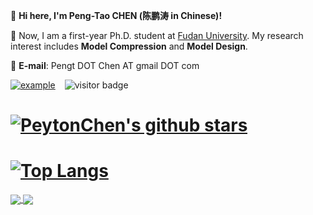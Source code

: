 :wave: **Hi here, I'm Peng-Tao CHEN (陈鹏涛 in Chinese)!**

:school: Now, I am a first-year Ph.D. student at [Fudan University](https://www.fudan.edu.cn/). My research interest includes **Model Compression** and **Model Design**.

:postbox: **E-mail**: Pengt DOT Chen AT gmail DOT com

 [![example](https://img.shields.io/badge/HomePage-PtChen-green.svg)](https://peyton-chen.github.io/homepage/)  &ensp; ![visitor badge](https://visitor-badge.laobi.icu/badge?page_id=Peyton-Chen.Peyton-Chen&left_text=Visitors)

# [![PeytonChen's github stars](https://github-readme-stats.vercel.app/api?username=Peyton-Chen&theme=material-palenight&count_private=true&hide=contribs)](https://github.com/Peyton-Chen)

# [![Top Langs](https://github-readme-stats.vercel.app/api/top-langs/?username=Peyton-Chen&theme=material-palenight&hide=Jupyter&layout=compact)](https://github.com/Peyton-Chen)


<a href="https://github.com/anuraghazra/github-readme-stats">
  <img align="center" src="https://github-readme-stats.vercel.app/api?username=Peyton-Chen&theme=material-palenight&count_private=true&hide=contribs" />
</a>
<a href="https://github.com/anuraghazra/convoychat">
  <img align="center" src="https://github-readme-stats.vercel.app/api/top-langs/?username=Peyton-Chen&theme=material-palenight&hide=Jupyter&layout=compact" />
</a>
